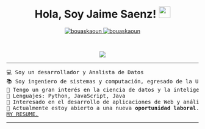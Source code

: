 <h1 align="center">
Hola, Soy Jaime Saenz!
	<a href="https://github.com/JaimeGamm" target="_self">
		<img src="https://media.giphy.com/media/hvRJCLFzcasrR4ia7z/giphy.gif" width="30">
	</a>
</h1>
<p align="center">
	<a href="https://github.com/JaimeGamm">
		<img src="https://komarev.com/ghpvc/?username=bouaskaoun&label=Profile%20views&color=0e75b6&style=flat" alt="bouaskaoun" />
	</a>
	<a href="https://github.com/JaimeGamm">
		<img src="https://img.shields.io/github/followers/bouaskaoun?label=Followers" alt="bouaskaoun" />
	</a>
</p>
<br/>
<p align="center">
	<a href="https://github.com/JaimeGamm">
		<img src="https://readme-typing-svg.herokuapp.com?lines=Computer+Science+Student;Full+Stack+Web+Developer;Freelancer;DS%20|%20AI%20|%20ML%20Enthusiastic;Always%20learning%20new%20things&center=true&width=380&height=45">
	</a>
</p>

<hr>

<pre>
💻 Soy un desarrollador y Analista de Datos
📚 Soy ingeniero de sistemas y computación, egresado de la UPTC.
📝 Tengo un gran interés en la ciencia de datos y la inteligencia artificial.
🌟 Lenguajes: Python, JavaScript, Java
🚩 Interesado en el desarrollo de aplicaciones de Web y análisis de datos
🤔 Actualmente estoy abierto a una nueva <b>oportunidad laboral</b>.
<a href="https://drive.google.com/file/d/1OL-pYjC8jb3u3bbqLswQooZkah4ExeZf/view?usp=sharing" target="_blank">MY RESUME.</a>
</pre>
<hr>



